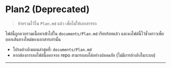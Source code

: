 
# Plan2 (Deprecated)

> ย้ายรวมไว้ใน `Plan.md` แล้ว เพื่อไม่ให้เอกสารรก

ไฟล์นี้ถูกควบรวมเนื้อหาเข้าไปใน `documents/Plan.md` เรียบร้อยแล้ว และคงไฟล์นี้ไว้ชั่วคราวเพื่อบอกเส้นทางใหม่ของเอกสารเท่านั้น

- โปรดอ้างอิงแผนล่าสุดที่: `documents/Plan.md`
- หากต้องการลบไฟล์นี้ออกจาก repo สามารถลบได้อย่างปลอดภัย (ไม่มีการอ้างอิงในระบบ)
---


